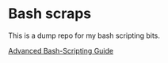 # Bash scraps

This is a dump repo for my bash scripting bits.

[Advanced Bash-Scripting Guide](https://www.tldp.org/LDP/abs/html/index.html)
